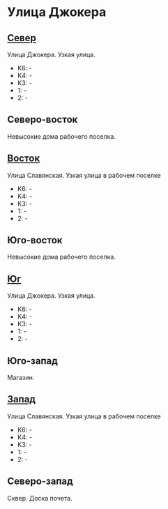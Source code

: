 # Улица Джокера

## [Север](./10375080.md)

Улица Джокера.
Узкая улица.

* K6:   -
* K4:   -
* K3:   -
* 1:    -
* 2:    -

## Северо-восток

Невысокие дома рабочего поселка.

## [Восток](./10380082.md)

Улица Славянская.
Узкая улица в рабочем поселке

* K6:   -
* K4:   -
* K3:   -
* 1:    -
* 2:    -

## Юго-восток

Невысокие дома рабочего поселка.

## [Юг](./10375085.md)

Улица Джокера.
Узкая улица.

* K6:   -
* K4:   -
* K3:   -
* 1:    -
* 2:    -

## Юго-запад

Магазин.

## [Запад](./10380085.md)

Улица Славянская.
Узкая улица в рабочем поселке

* K6:   -
* K4:   -
* K3:   -
* 1:    -
* 2:    -

## Северо-запад

Сквер.
Доска почета.
